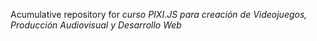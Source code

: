 Acumulative repository for *curso PIXI.JS para creación de Videojuegos, Producción Audiovisual y Desarrollo Web*
